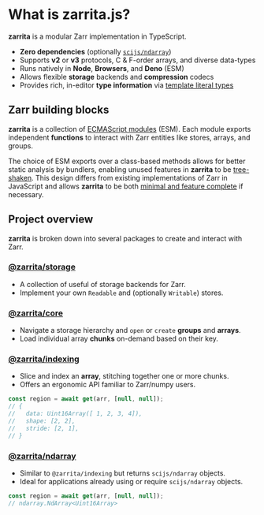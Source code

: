 # What is zarrita.js?

**zarrita** is a modular Zarr implementation in TypeScript.

- **Zero dependencies** (optionally
  [`scijs/ndarray`](https://github.com/scijs/ndarray))
- Supports **v2** or **v3** protocols, C & F-order arrays, and diverse
  data-types
- Runs natively in **Node**, **Browsers**, and **Deno** (ESM)
- Allows flexible **storage** backends and **compression** codecs
- Provides rich, in-editor **type information** via
  [template literal types](https://www.typescriptlang.org/docs/handbook/2/template-literal-types.html)

## Zarr building blocks

**zarrita** is a collection of
[ECMAScript modules](https://developer.mozilla.org/en-US/docs/Web/JavaScript/Guide/Modules)
(ESM). Each module exports independent **functions** to interact with Zarr
entities like stores, arrays, and groups.

The choice of ESM exports over a class-based methods allows for better static
analysis by bundlers, enabling unused features in **zarrita** to be
[tree-shaken](https://developer.mozilla.org/en-US/docs/Glossary/Tree_shaking).
This design differs from existing implementations of Zarr in JavaScript and
allows **zarrita** to be both <u>minimal and feature complete</u> if necessary.

## Project overview

**zarrita** is broken down into several packages to create and interact with
Zarr.

### [@zarrita/storage](/packages/storage)

- A collection of useful of storage backends for Zarr.
- Implement your own `Readable` and (optionally `Writable`) stores.

### [@zarrita/core](/packages/core)

- Navigate a storage hierarchy and `open` or `create` **groups** and **arrays**.
- Load individual array **chunks** on-demand based on their key.

### [@zarrita/indexing](/packages/indexing)

- Slice and index an **array**, stitching together one or more chunks.
- Offers an ergonomic API familiar to Zarr/numpy users.

```javascript
const region = await get(arr, [null, null]);
// {
//   data: Uint16Array([ 1, 2, 3, 4]),
//   shape: [2, 2],
//   stride: [2, 1],
// }
```

### [@zarrita/ndarray](/packages/ndarray)

- Similar to `@zarrita/indexing` but returns `scijs/ndarray` objects.
- Ideal for applications already using or require `scijs/ndarray` objects.

```javascript
const region = await get(arr, [null, null]);
// ndarray.NdArray<Uint16Array>
```
